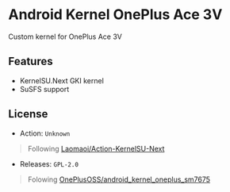 # Android Kernel OnePlus Ace 3V

Custom kernel for OnePlus Ace 3V

## Features

- KernelSU.Next GKI kernel
- SuSFS support

## License

- Action: `Unknown`

> Following [Laomaoi/Action-KernelSU-Next](https://github.com/Laomaoi/Action-KernelSU-Next)

- Releases: `GPL-2.0`

> Folowing [OnePlusOSS/android_kernel_oneplus_sm7675](https://github.com/OnePlusOSS/android_kernel_oneplus_sm7675)
